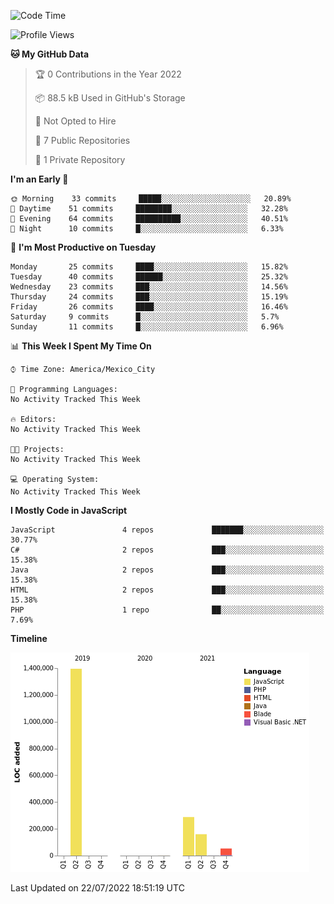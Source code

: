<!--START_SECTION:waka-->
![Code Time](http://img.shields.io/badge/Code%20Time-0%20secs-blue)

![Profile Views](http://img.shields.io/badge/Profile%20Views-0-blue)

**🐱 My GitHub Data** 

> 🏆 0 Contributions in the Year 2022
 > 
> 📦 88.5 kB Used in GitHub's Storage 
 > 
> 🚫 Not Opted to Hire
 > 
> 📜 7 Public Repositories 
 > 
> 🔑 1 Private Repository 
 > 
**I'm an Early 🐤** 

```text
🌞 Morning    33 commits     █████░░░░░░░░░░░░░░░░░░░░   20.89% 
🌆 Daytime    51 commits     ████████░░░░░░░░░░░░░░░░░   32.28% 
🌃 Evening    64 commits     ██████████░░░░░░░░░░░░░░░   40.51% 
🌙 Night      10 commits     █░░░░░░░░░░░░░░░░░░░░░░░░   6.33%

```
📅 **I'm Most Productive on Tuesday** 

```text
Monday       25 commits     ████░░░░░░░░░░░░░░░░░░░░░   15.82% 
Tuesday      40 commits     ██████░░░░░░░░░░░░░░░░░░░   25.32% 
Wednesday    23 commits     ███░░░░░░░░░░░░░░░░░░░░░░   14.56% 
Thursday     24 commits     ███░░░░░░░░░░░░░░░░░░░░░░   15.19% 
Friday       26 commits     ████░░░░░░░░░░░░░░░░░░░░░   16.46% 
Saturday     9 commits      █░░░░░░░░░░░░░░░░░░░░░░░░   5.7% 
Sunday       11 commits     █░░░░░░░░░░░░░░░░░░░░░░░░   6.96%

```


📊 **This Week I Spent My Time On** 

```text
⌚︎ Time Zone: America/Mexico_City

💬 Programming Languages: 
No Activity Tracked This Week

🔥 Editors: 
No Activity Tracked This Week

🐱‍💻 Projects: 
No Activity Tracked This Week

💻 Operating System: 
No Activity Tracked This Week

```

**I Mostly Code in JavaScript** 

```text
JavaScript               4 repos             ███████░░░░░░░░░░░░░░░░░░   30.77% 
C#                       2 repos             ███░░░░░░░░░░░░░░░░░░░░░░   15.38% 
Java                     2 repos             ███░░░░░░░░░░░░░░░░░░░░░░   15.38% 
HTML                     2 repos             ███░░░░░░░░░░░░░░░░░░░░░░   15.38% 
PHP                      1 repo              ██░░░░░░░░░░░░░░░░░░░░░░░   7.69%

```


**Timeline**

![Chart not found](https://raw.githubusercontent.com/JorgeGinez/JorgeGinez/main/charts/bar_graph.png) 


 Last Updated on 22/07/2022 18:51:19 UTC
<!--END_SECTION:waka-->
